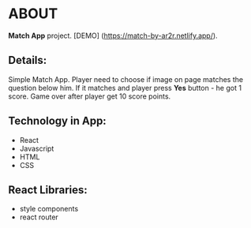 # ABOUT

**Match App** project. [DEMO] (https://match-by-ar2r.netlify.app/).

## Details:

Simple Match App. Player need to choose if image on page matches the question below him. If it matches and player press **Yes** button - he got 1 score. Game over after player get 10 score points.

## Technology in App:

* React
* Javascript
* HTML
* CSS

## React Libraries:

* style components
*  react router